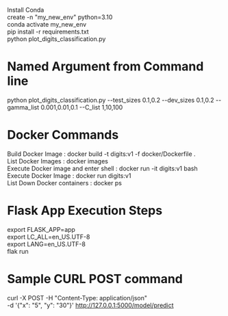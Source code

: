 Install Conda  
create -n "my_new_env" python=3.10  
conda activate my_new_env  
pip install -r requirements.txt    
python plot_digits_classification.py  

# Named Argument from Command line

python plot_digits_classification.py  --test_sizes 0.1,0.2 --dev_sizes 0.1,0.2 --gamma_list 0.001,0.01,0.1 --C_list 1,10,100

# Docker Commands
Build Docker Image : docker build -t digits:v1 -f docker/Dockerfile .  
List Docker Images : docker images  
Execute Docker image and enter shell : docker run -it digits:v1 bash  
Execute Docker Image : docker run digits:v1  
List Down Docker containers : docker ps



# Flask App Execution Steps
export FLASK_APP=app  
export LC_ALL=en_US.UTF-8  
export LANG=en_US.UTF-8  
flak run  

# Sample CURL POST command 
curl -X POST -H "Content-Type: application/json" \
-d '{"x": "5", "y": "30"}' http://127.0.0.1:5000/model/predict  



